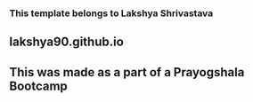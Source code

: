 ### This template belongs to Lakshya Shrivastava

## lakshya90.github.io

## This was made as a part of a Prayogshala Bootcamp
